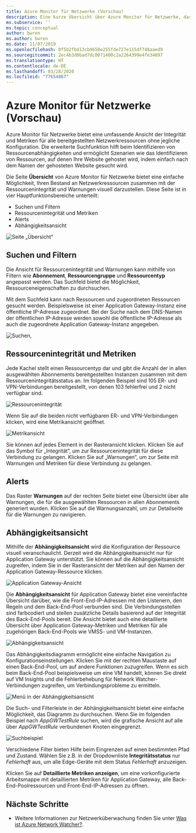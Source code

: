 ```yaml
---
title: Azure Monitor für Netzwerke (Vorschau)
description: Eine kurze Übersicht über Azure Monitor für Netzwerke, das eine umfassende Ansicht der Integrität und Metriken für alle bereitgestellten Netzwerkressourcen ohne jegliche Konfiguration bietet.
ms.subservice: ''
ms.topic: conceptual
author: bwren
ms.author: bwren
ms.date: 11/07/2019
ms.openlocfilehash: 0f5b2fbd13cb9658e255fde727e115df748aaed9
ms.sourcegitcommit: 2ec4b3d0bad7dc0071400c2a2264399e4fe34897
ms.translationtype: HT
ms.contentlocale: de-DE
ms.lasthandoff: 03/28/2020
ms.locfileid: "77654867"
---
```

# <a name="azure-monitor-for-networks-preview"></a>Azure Monitor für Netzwerke (Vorschau)
Azure Monitor für Netzwerke bietet eine umfassende Ansicht der Integrität und Metriken für alle bereitgestellten Netzwerkressourcen ohne jegliche Konfiguration. Die erweiterte Suchfunktion hilft beim Identifizieren von Ressourcenabhängigkeiten und ermöglicht Szenarien wie das Identifizieren von Ressourcen, auf denen Ihre Website gehostet wird, indem einfach nach dem Namen der gehosteten Website gesucht wird.

Die Seite **Übersicht** von Azure Monitor für Netzwerke bietet eine einfache Möglichkeit, Ihren Bestand an Netzwerkressourcen zusammen mit der Ressourcenintegrität und Warnungen visuell darzustellen. Diese Seite ist in vier Hauptfunktionsbereiche unterteilt:

- Suchen und Filtern
- Ressourcenintegrität und Metriken
- Alerts 
- Abhängigkeitsansicht

![Seite „Übersicht“](media/network-insights-overview/overview.png)

## <a name="search-and-filtering"></a>Suchen und Filtern
Die Ansicht für Ressourcenintegrität und Warnungen kann mithilfe von Filtern wie **Abonnement**, **Ressourcengruppe** und **Ressourcentyp** angepasst werden. Das Suchfeld bietet die Möglichkeit, Ressourceneigenschaften zu durchsuchen.

Mit dem Suchfeld kann nach Ressourcen und zugeordneten Ressourcen gesucht werden. Beispielsweise ist einer Application Gateway-Instanz eine öffentliche IP-Adresse zugeordnet. Bei der Suche nach dem DNS-Namen der öffentlichen IP-Adresse werden sowohl die öffentliche IP-Adresse als auch die zugeordnete Application Gateway-Instanz angegeben.

![Suchen,](media/network-insights-overview/search.png)


## <a name="resource-health-and-metric"></a>Ressourcenintegrität und Metriken
Jede Kachel stellt einen Ressourcentyp dar und gibt die Anzahl der in allen ausgewählten Abonnements bereitgestellten Instanzen zusammen mit dem Ressourcenintegritätsstatus an. Im folgenden Beispiel sind 105 ER- und VPN-Verbindungen bereitgestellt, von denen 103 fehlerfrei und 2 nicht verfügbar sind.

![Ressourcenintegrität](media/network-insights-overview/resource-health.png)

Wenn Sie auf die beiden nicht verfügbaren ER- und VPN-Verbindungen klicken, wird eine Metrikansicht geöffnet. 

![Metrikansicht](media/network-insights-overview/metric-view.png)

Sie können auf jedes Element in der Rasteransicht klicken. Klicken Sie auf das Symbol für „Integrität“, um zur Ressourcenintegrität für diese Verbindung zu gelangen. Klicken Sie auf „Warnungen“, um zur Seite mit Warnungen und Metriken für diese Verbindung zu gelangen. 

## <a name="alerts"></a>Alerts
Das Raster **Warnungen** auf der rechten Seite bietet eine Übersicht über alle Warnungen, die für die ausgewählten Ressourcen in allen Abonnements generiert wurden. Klicken Sie auf die Warnungsanzahl, um zur Detailseite für die Warnungen zu navigieren.

## <a name="dependency-view"></a>Abhängigkeitsansicht
Mithilfe der **Abhängigkeitsansicht** wird die Konfiguration der Ressource visuell veranschaulicht. Derzeit wird die Abhängigkeitsansicht nur für Application Gateway unterstützt. Sie können auf die Abhängigkeitsansicht zugreifen, indem Sie in der Rasteransicht der Metriken auf den Namen der Application Gateway-Ressource klicken.

![Application Gateway-Ansicht](media/network-insights-overview/application-gateway.png)

Die **Abhängigkeitsansicht** für Application Gateway bietet eine vereinfachte Übersicht darüber, wie die Front-End-IP-Adressen mit den Listenern, den Regeln und dem Back-End-Pool verbunden sind. Die Verbindungsstellen sind farbcodiert und stellen zusätzliche Details basierend auf der Integrität des Back-End-Pools bereit. Die Ansicht bietet auch eine detaillierte Übersicht über Application Gateway-Metriken und Metriken für alle zugehörigen Back-End-Pools wie VMSS- und VM-Instanzen.

![Abhängigkeitsansicht](media/network-insights-overview/dependency-view.png)

Das Abhängigkeitsdiagramm ermöglicht eine einfache Navigation zu Konfigurationseinstellungen. Klicken Sie mit der rechten Maustaste auf einen Back-End-Pool, um auf andere Funktionen zuzugreifen. Wenn es sich beim Back-End-Pool beispielsweise um eine VM handelt, können Sie direkt auf VM Insights und die Fehlerbehebung für Network Watcher-Verbindungen zugreifen, um Verbindungsprobleme zu ermitteln.

![Menü in der Abhängigkeitsansicht](media/network-insights-overview/dependency-view-menu.png)

Die Such- und Filterleiste in der Abhängigkeitsansicht bietet eine einfache Möglichkeit, das Diagramm zu durchsuchen. Wenn Sie im folgenden Beispiel nach *AppGWTestRule* suchen, wird die grafische Ansicht auf alle über *AppGWTestRule* verbundenen Knoten eingegrenzt. 

![Suchbeispiel](media/network-insights-overview/search-example.png)

Verschiedene Filter bieten Hilfe beim Eingrenzen auf einen bestimmten Pfad und Zustand. Wählen Sie z.B. in der Dropdownliste **Integritätsstatus** nur *Fehlerhaft* aus, um alle Edge-Geräte mit dem Status *Fehlerhaft* anzuzeigen.

Klicken Sie auf **Detaillierte Metriken anzeigen**, um eine vorkonfigurierte Arbeitsmappe mit detaillierten Metriken für Application Gateway, alle Back-End-Poolressourcen und Front-End-IP-Adressen zu öffnen. 

## <a name="next-steps"></a>Nächste Schritte 

- Weitere Informationen zur Netzwerküberwachung finden Sie unter [Was ist Azure Network Watcher?](/azure/network-watcher/network-watcher-monitoring-overview).
